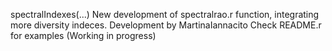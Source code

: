 spectralIndexes(...)
New development of spectralrao.r function, integrating more diversity indeces.
Development by MartinaIannacito
Check README.r for examples (Working in progress)

